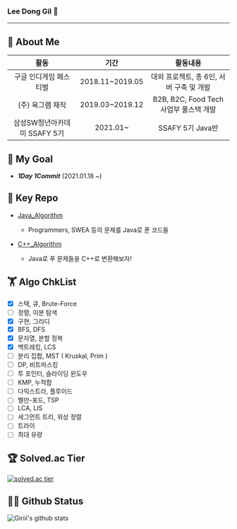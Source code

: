 ### Lee Dong Gil 👋
-------------------------------------------------
## 🌱 About Me

|**활동**|**기간**|**활동내용**|
|:---:|:---:|:---:|
|구글 인디게임 페스티벌|2018.11~2019.05|대외 프로젝트, 총 6인, 서버 구축 및 개발|
|(주) 육그램 재직|2019.03~2019.12|B2B, B2C, Food Tech 사업부 풀스택 개발|
|삼성SW청년아카데미 SSAFY 5기|2021.01~|SSAFY 5기 Java반|

## 🎯 My Goal

- ***1Day 1Commit*** (2021.01.18 ~)

## 🔑 Key Repo

- [Java_Algorithm](https://github.com/donggillee-dev/Java_Algorithm)
  - Programmers, SWEA 등의 문제를 Java로 푼 코드들
  
- [C++_Algorithm](https://github.com/donggillee-dev/Cpp_Algorithm)
  - Java로 푸 문제들을 C++로 변환해보자!

## 🏋️ Algo ChkList

- [x] 스택, 큐, Brute-Force
- [ ] 정렬, 이분 탐색
- [x] 구현, 그리디
- [x] BFS, DFS
- [x] 문자열, 분할 정복
- [x] 백트레킹, LCS
- [ ] 분리 집합, MST ( Kruskal, Prim )
- [ ] DP, 비트마스킹
- [ ] 투 포인터, 슬라이딩 윈도우
- [ ] KMP, 누적합
- [ ] 다익스트라, 플루이드
- [ ] 벨만-포드, TSP
- [ ] LCA, LIS
- [ ] 세그먼트 트리, 위상 정렬
- [ ] 트라이
- [ ] 최대 유량

## 🏆 Solved.ac Tier

[![solved.ac tier](http://mazassumnida.wtf/api/generate_badge?boj=qye5856)](https://solved.ac/qye5856)

## 🧑‍💻 Github Status

![Giriii's github stats](https://github-readme-stats.vercel.app/api?username=donggillee-dev&show_icons=true)

<!--
**donggillee-dev/donggillee-dev** is a ✨ _special_ ✨ repository because its `README.md` (this file) appears on your GitHub profile.

Here are some ideas to get you started:

- 🔭 I’m currently working on ...
- 🌱 I’m currently learning ...
- 👯 I’m looking to collaborate on ...
- 🤔 I’m looking for help with ...
- 💬 Ask me about ...
- 📫 How to reach me: ...
- 😄 Pronouns: ...
- ⚡ Fun fact: ...
-->
